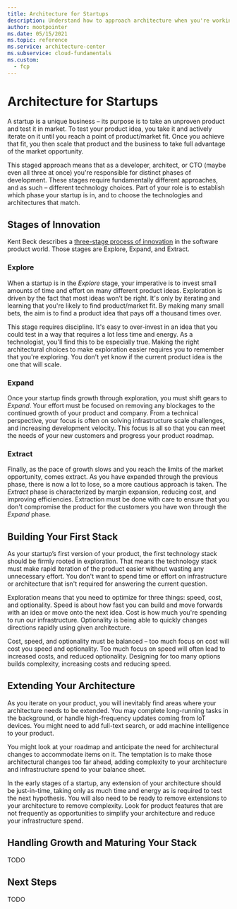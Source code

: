 ```yaml
---
title: Architecture for Startups
description: Understand how to approach architecture when you're working in a startup.
author: mootpointer
ms.date: 05/15/2021
ms.topic: reference
ms.service: architecture-center
ms.subservice: cloud-fundamentals
ms.custom:
  - fcp
---
```


# Architecture for Startups

A startup is a unique business – its purpose is to take an unproven product and test it in market. To test your product idea, you take it and actively iterate on it until you reach a point of product/market fit. Once you achieve that fit, you then scale that product and the business to take full advantage of the market opportunity.

This staged approach means that as a developer, architect, or CTO (maybe even all three at once) you're responsible for distinct phases of development. These stages require fundamentally different approaches, and as such – different technology choices. Part of your role is to establish which phase your startup is in, and to choose the technologies and architectures that match.

## Stages of Innovation

Kent Beck describes a [three-stage process of innovation](https://medium.com/@kentbeck_7670/fast-slow-in-3x-explore-expand-extract-6d4c94a7539) in the software product world. Those stages are Explore, Expand, and Extract.

<!-- Maybe include a picture – will need guidance on if we can... -->

### Explore

When a startup is in the _Explore_ stage, your imperative is to invest small amounts of time and effort on many different product ideas. Exploration is driven by the fact that most ideas won’t be right. It's only by iterating and learning that you're likely to find product/market fit. By making many small bets, the aim is to find a product idea that pays off a thousand times over.

This stage requires discipline. It's easy to over-invest in an idea that you could test in a way that requires a lot less time and energy. As a technologist, you'll find this to be especially true. Making the right architectural choices to make exploration easier requires you to remember that you're exploring. You don't yet know if the current product idea is the one that will scale.

### Expand

Once your startup finds growth through exploration, you must shift gears to _Expand_. Your effort must be focused on removing any blockages to the continued growth of your product and company. From a technical perspective, your focus is often on solving infrastructure scale challenges, and increasing development velocity. This focus is all so that you can meet the needs of your new customers and progress your product roadmap.

### Extract

Finally, as the pace of growth slows and you reach the limits of the market opportunity, comes extract. As you have expanded through the previous phase, there is now a lot to lose, so a more cautious approach is taken. The _Extract_ phase is characterized by margin expansion, reducing cost, and improving efficiencies. Extraction must be done with care to ensure that you don't compromise the product for the customers you have won through the _Expand_ phase.

## Building Your First Stack

As your startup’s first version of your product, the first technology stack should be firmly rooted in exploration. That means the technology stack must make rapid iteration of the product easier without wasting any unnecessary effort. You don't want to spend time or effort on infrastructure or architecture that isn't required for answering the current question.

Exploration means that you need to optimize for three things: speed, cost, and optionality. Speed is about how fast you can build and move forwards with an idea or move onto the next idea. Cost is how much you're spending to run our infrastructure. Optionality is being able to quickly changes directions rapidly using given architecture.

Cost, speed, and optionality must be balanced – too much focus on cost will cost you speed and optionality. Too much focus on speed will often lead to increased costs, and reduced optionality. Designing for too many options builds complexity, increasing costs and reducing speed.

## Extending Your Architecture

As you iterate on your product, you will inevitably find areas where your architecture needs to be extended. You may complete long-running tasks in the background, or handle high-frequency updates coming from IoT devices. You might need to add full-text search, or add machine intelligence to your product.

You might look at your roadmap and anticipate the need for architectural changes to accommodate items on it. The temptation is to make those architectural changes too far ahead, adding complexity to your architecture and infrastructure spend to your balance sheet.

In the early stages of a startup, any extension of your architecture should be just-in-time, taking only as much time and energy as is required to test the next hypothesis. You will also need to be ready to remove extensions to your architecture to remove complexity. Look for product features that are not frequently as opportunities to simplify your architecture and reduce your infrastructure spend.

## Handling Growth and Maturing Your Stack

TODO

## Next Steps

TODO
